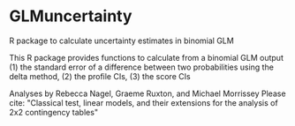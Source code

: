 # GLMuncertainty
R package to calculate uncertainty estimates in binomial GLM

This R package provides functions to calculate from a binomial GLM output 
(1) the standard error of a difference between two probabilities using the delta method, 
(2) the profile CIs,
(3) the score CIs

Analyses by Rebecca Nagel, Graeme Ruxton, and Michael Morrissey
Please cite: "Classical test, linear models, and their extensions for the analysis of 2x2 contingency tables"

